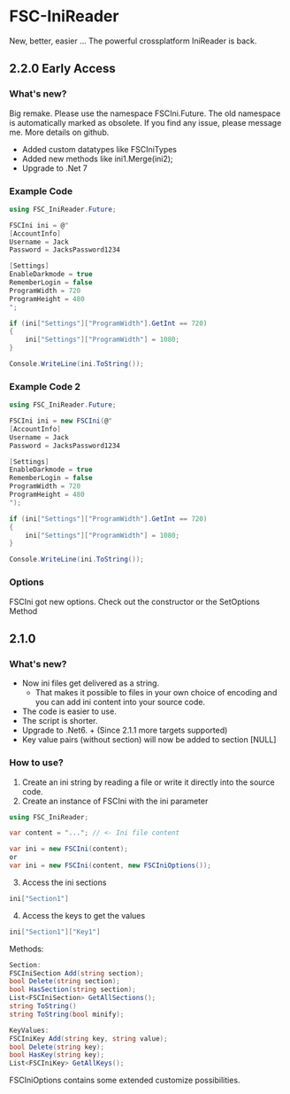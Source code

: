# FSC-IniReader
New, better, easier ...
The powerful crossplatform IniReader is back.

## 2.2.0 Early Access

### What's new?
Big remake. Please use the namespace FSCIni.Future. The old namespace is automatically marked as obsolete.
If you find any issue, please message me. More details on github.
- Added custom datatypes like FSCIniTypes
- Added new methods like ini1.Merge(ini2);
- Upgrade to .Net 7

### Example Code
```cs
using FSC_IniReader.Future;

FSCIni ini = @"
[AccountInfo]
Username = Jack
Password = JacksPassword1234

[Settings]
EnableDarkmode = true
RememberLogin = false
ProgramWidth = 720
ProgramHeight = 480
";

if (ini["Settings"]["ProgramWidth"].GetInt == 720)
{
    ini["Settings"]["ProgramWidth"] = 1080;
}

Console.WriteLine(ini.ToString());
```

### Example Code 2

```cs
using FSC_IniReader.Future;

FSCIni ini = new FSCIni(@"
[AccountInfo]
Username = Jack
Password = JacksPassword1234

[Settings]
EnableDarkmode = true
RememberLogin = false
ProgramWidth = 720
ProgramHeight = 480
");

if (ini["Settings"]["ProgramWidth"].GetInt == 720)
{
    ini["Settings"]["ProgramWidth"] = 1080;
}

Console.WriteLine(ini.ToString());
```

### Options
FSCIni got new options. Check out the constructor or the SetOptions Method

## 2.1.0

### What's new?
- Now ini files get delivered as a string. 
    - That makes it possible to files in your own choice of encoding and you can add ini content into your source code.
- The code is easier to use.
- The script is shorter.
- Upgrade to .Net6. + (Since 2.1.1 more targets supported)
- Key value pairs (without section) will now be added to section [NULL]

### How to use?
1. Create an ini string by reading a file or write it directly into the source code.
2. Create an instance of FSCIni with the ini parameter
```cs
using FSC_IniReader;

var content = "..."; // <- Ini file content

var ini = new FSCIni(content);
or
var ini = new FSCIni(content, new FSCIniOptions());
```
3. Access the ini sections
```cs
ini["Section1"]
```
4. Access the keys to get the values
```cs
ini["Section1"]["Key1"]
```

Methods:
```cs
Section:
FSCIniSection Add(string section);
bool Delete(string section);
bool HasSection(string section);
List<FSCIniSection> GetAllSections();
string ToString()
string ToString(bool minify);

KeyValues:
FSCIniKey Add(string key, string value);
bool Delete(string key);
bool HasKey(string key);
List<FSCIniKey> GetAllKeys();
```

FSCIniOptions contains some extended customize possibilities.